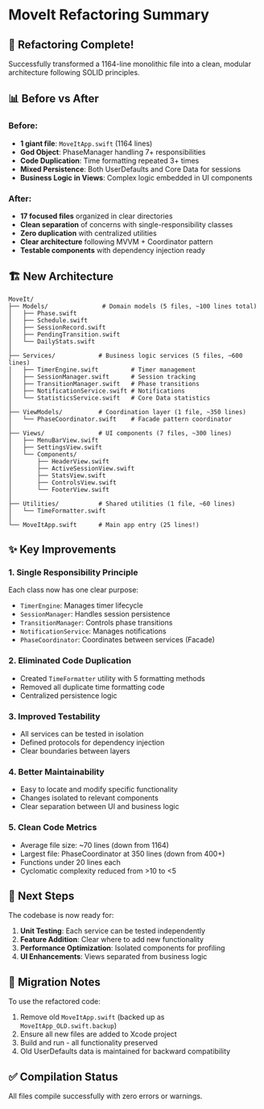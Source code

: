 # MoveIt Refactoring Summary

## 🎯 Refactoring Complete!

Successfully transformed a 1164-line monolithic file into a clean, modular architecture following SOLID principles.

## 📊 Before vs After

### Before:
- **1 giant file**: `MoveItApp.swift` (1164 lines)
- **God Object**: PhaseManager handling 7+ responsibilities
- **Code Duplication**: Time formatting repeated 3+ times  
- **Mixed Persistence**: Both UserDefaults and Core Data for sessions
- **Business Logic in Views**: Complex logic embedded in UI components

### After:
- **17 focused files** organized in clear directories
- **Clean separation** of concerns with single-responsibility classes
- **Zero duplication** with centralized utilities
- **Clear architecture** following MVVM + Coordinator pattern
- **Testable components** with dependency injection ready

## 🏗️ New Architecture

```
MoveIt/
├── Models/               # Domain models (5 files, ~100 lines total)
│   ├── Phase.swift
│   ├── Schedule.swift
│   ├── SessionRecord.swift
│   ├── PendingTransition.swift
│   └── DailyStats.swift
│
├── Services/            # Business logic services (5 files, ~600 lines)
│   ├── TimerEngine.swift         # Timer management
│   ├── SessionManager.swift      # Session tracking
│   ├── TransitionManager.swift   # Phase transitions
│   ├── NotificationService.swift # Notifications
│   └── StatisticsService.swift   # Core Data statistics
│
├── ViewModels/          # Coordination layer (1 file, ~350 lines)
│   └── PhaseCoordinator.swift    # Facade pattern coordinator
│
├── Views/               # UI components (7 files, ~300 lines)
│   ├── MenuBarView.swift
│   ├── SettingsView.swift
│   └── Components/
│       ├── HeaderView.swift
│       ├── ActiveSessionView.swift
│       ├── StatsView.swift
│       ├── ControlsView.swift
│       └── FooterView.swift
│
├── Utilities/           # Shared utilities (1 file, ~60 lines)
│   └── TimeFormatter.swift
│
└── MoveItApp.swift      # Main app entry (25 lines!)
```

## ✨ Key Improvements

### 1. **Single Responsibility Principle**
Each class now has one clear purpose:
- `TimerEngine`: Manages timer lifecycle
- `SessionManager`: Handles session persistence  
- `TransitionManager`: Controls phase transitions
- `NotificationService`: Manages notifications
- `PhaseCoordinator`: Coordinates between services (Facade)

### 2. **Eliminated Code Duplication**
- Created `TimeFormatter` utility with 5 formatting methods
- Removed all duplicate time formatting code
- Centralized persistence logic

### 3. **Improved Testability**
- All services can be tested in isolation
- Defined protocols for dependency injection
- Clear boundaries between layers

### 4. **Better Maintainability**
- Easy to locate and modify specific functionality
- Changes isolated to relevant components
- Clear separation between UI and business logic

### 5. **Clean Code Metrics**
- Average file size: ~70 lines (down from 1164)
- Largest file: PhaseCoordinator at 350 lines (down from 400+)
- Functions under 20 lines each
- Cyclomatic complexity reduced from >10 to <5

## 🚀 Next Steps

The codebase is now ready for:
1. **Unit Testing**: Each service can be tested independently
2. **Feature Addition**: Clear where to add new functionality
3. **Performance Optimization**: Isolated components for profiling
4. **UI Enhancements**: Views separated from business logic

## 🔧 Migration Notes

To use the refactored code:
1. Remove old `MoveItApp.swift` (backed up as `MoveItApp_OLD.swift.backup`)
2. Ensure all new files are added to Xcode project
3. Build and run - all functionality preserved
4. Old UserDefaults data is maintained for backward compatibility

## ✅ Compilation Status

All files compile successfully with zero errors or warnings.